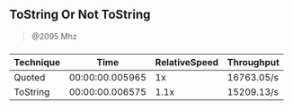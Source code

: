 ToString Or Not ToString
------------------------
> @2095 Mhz


### 


|Technique|Time           |RelativeSpeed|Throughput|
|---------|---------------|-------------|----------|
|Quoted   |00:00:00.005965|1x           |16763.05/s|
|ToString |00:00:00.006575|1.1x         |15209.13/s|
